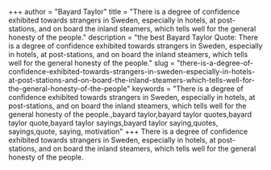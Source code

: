 +++
author = "Bayard Taylor"
title = "There is a degree of confidence exhibited towards strangers in Sweden, especially in hotels, at post-stations, and on board the inland steamers, which tells well for the general honesty of the people."
description = "the best Bayard Taylor Quote: There is a degree of confidence exhibited towards strangers in Sweden, especially in hotels, at post-stations, and on board the inland steamers, which tells well for the general honesty of the people."
slug = "there-is-a-degree-of-confidence-exhibited-towards-strangers-in-sweden-especially-in-hotels-at-post-stations-and-on-board-the-inland-steamers-which-tells-well-for-the-general-honesty-of-the-people"
keywords = "There is a degree of confidence exhibited towards strangers in Sweden, especially in hotels, at post-stations, and on board the inland steamers, which tells well for the general honesty of the people.,bayard taylor,bayard taylor quotes,bayard taylor quote,bayard taylor sayings,bayard taylor saying,quotes, sayings,quote, saying, motivation"
+++
There is a degree of confidence exhibited towards strangers in Sweden, especially in hotels, at post-stations, and on board the inland steamers, which tells well for the general honesty of the people.
